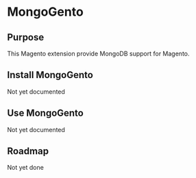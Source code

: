 # MongoGento

## Purpose

This Magento extension provide MongoDB support for Magento.

## Install MongoGento

Not yet documented

## Use MongoGento

Not yet documented


## Roadmap

Not yet done

